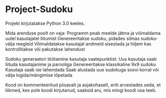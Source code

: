 # Project-Sudoku

Projekt kirjutatakse Python 3.0 keeles.

Mida arenduse poolt on vaja:
Programm peab meelde jätma ja võimaldama uutel kasutajatel liitumist
Genereeritakse sudoku, pidades silmas sudoku-välja reegleid
Võimaldatakse kasutajal andmeid sisestada ja hiljem kas kontrollitakse või pakutakse lahendust

Sudoku generaatori töötamine kasutaja vaatepunktist:
Uus kasutaja saab liituda kasutajanime ja parooliga
Genereeritakse klassikaline 9x9 sudoku
Kasutaja saab ise lahendada
Saab alustada uue sudokuga soovi korral või välja logida/mängimise lõpetada

Kood on kommenteeritud piisavalt ja asjakohaselt, eriti arvestades seda, et liikmed, kes pole koodi kirjutanud, saaksid aru, mis mingi koodi osa teeb.
